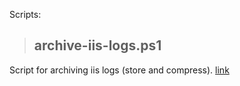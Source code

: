 Scripts:

>## archive-iis-logs.ps1

  Script for archiving iis logs (store and compress).
  [link](archive-iis-logs.md)
